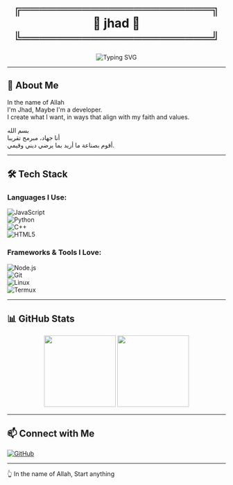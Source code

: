 <!-- Fancy Name Frame -->
<h1 align="center">
  ╔══════════════════════╗<br>
  🖤 jhad 🖤<br>
  ╚══════════════════════╝
</h1>

<!-- Typing Banner -->
<p align="center">
  <img src="https://readme-typing-svg.herokuapp.com?font=Fira+Code&size=26&duration=3000&pause=1000&color=00C2FF&center=true&vCenter=true&width=700&lines=Peace+be+upon+you;Bismillah%2C+I'm+Jhad;Creating+what+I+want+while+pleasing+my+Lord" alt="Typing SVG" />
</p>

---

## 🌿 About Me

In the name of Allah  
I'm Jhad, Maybe I'm a developer.  
I create what I want, in ways that align with my faith and values.

بسم الله  
أنا جهاد، مبرمج تقريبا  
أقوم بصناعة ما أريد بما يرضي ديني وقيمي.

---

## 🛠 Tech Stack

### Languages I Use:

![JavaScript](https://img.shields.io/badge/JavaScript-323330?style=flat&logo=javascript)  
![Python](https://img.shields.io/badge/Python-14354C?style=flat&logo=python)  
![C++](https://img.shields.io/badge/C++-00599C?style=flat&logo=cplusplus)  
![HTML5](https://img.shields.io/badge/HTML5-E34F26?style=flat&logo=html5)

### Frameworks & Tools I Love:

![Node.js](https://img.shields.io/badge/Node.js-43853D?style=flat&logo=node.js)  
![Git](https://img.shields.io/badge/Git-F05032?style=flat&logo=git)  
![Linux](https://img.shields.io/badge/Linux-FCC624?style=flat&logo=linux)  
![Termux](https://img.shields.io/badge/Termux-000000?style=flat&logo=terminal)  

---

## 📊 GitHub Stats

<p align="center">
  <img src="https://github-readme-stats.vercel.app/api?username=Jhad00&show_icons=true&theme=tokyonight" height="165"/>
  <img src="https://github-readme-stats.vercel.app/api/top-langs/?username=Jhad00&layout=compact&theme=tokyonight" height="165"/>
</p>

---

## 📫 Connect with Me

[![GitHub](https://img.shields.io/badge/GitHub-Jhad00-black?style=flat&logo=github)](https://github.com/Jhad00)

---

👆 In the name of Allah, Start anything
